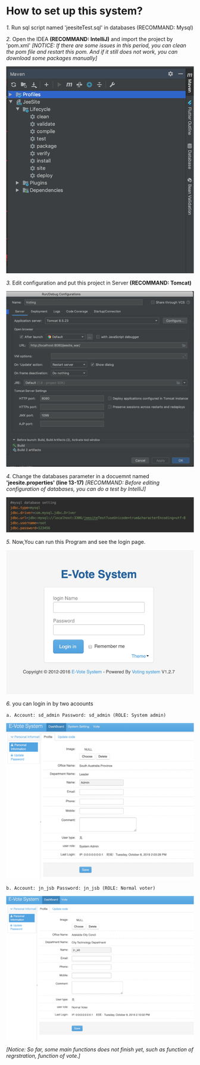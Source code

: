**How to set up this system?**
==============================
  *1.* Run sql script named 'jeesiteTest.sql' in databases (RECOMMAND: Mysql)
  
  *2.* Open the IDEA **(RECOMMAND: IntelliJ)** and import the project by 'pom.xml' *[NOTICE: If there are some issues in this period, you can clean the pom file and restart this pom. And if it still does not work, you can download some packages manually]*
  
  ![image](http://github.com/MickeyZeng/SecureProgramming/raw/master/Image/pomscreenshot.png)
  
  *3.* Edit configuration and put this project in Server **(RECOMMAND: Tomcat)**
  
  ![image](http://github.com/MickeyZeng/SecureProgramming/raw/master/Image/configurationscreentshot.png)
  
  *4.* Change the databases parameter in a docuemnt named **'jeesite.properties' (line 13-17)** *[RECOMMAND: Before editing configuration of databases, you can do a test by IntelliJ]*
  
  ![image](http://github.com/MickeyZeng/SecureProgramming/raw/master/Image/JDBCscreenshot.png)
  
  *5.* Now,You can run this Program and see the login page. 
  
  ![image](http://github.com/MickeyZeng/SecureProgramming/raw/master/Image/loginscreenshot.png)
  
  *6.* you can login in by two acoounts
  
	a. Account: sd_admin Password: sd_admin (ROLE: System admin)
	
![image](http://github.com/MickeyZeng/SecureProgramming/raw/master/Image/adminScreentshot.png)
	
	b. Account: jn_jsb Password: jn_jsb (ROLE: Normal voter)
	
![image](http://github.com/MickeyZeng/SecureProgramming/raw/master/Image/voteScreentshot.png)
  
  *[Notice: So far, some main functions does not finish yet, such as function of regrstration, function of vote.]*
